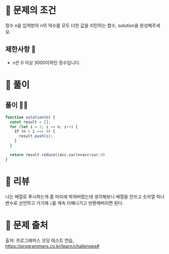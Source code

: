 # 📌 문제의 조건
정수 n을 입력받아 n의 약수를 모두 더한 값을 리턴하는 함수, solution을 완성해주세요.

## 제한사항 🤔
* n은 0 이상 3000이하인 정수입니다.

# 📌 풀이
## 풀이 👨‍💻

```jsx
function solution(n) {
  const result = [];
  for (let i = 1; i <= n; i++) {
    if (n % i === 0) {
      result.push(i);
    }
  }

  return result.reduce((acc,cur)=>acc+cur,0)
}
```


# 📌 리뷰
나는 배열로 푸시하는게 좀 머리에 박혀버렸는데
생각해보니 배열을 안쓰고 숫자열 하나 변수로 선언하고 거기에 `i`를 계속 더해나가고 반환해버리면 된다.


# 📌 문제 출처
출처: 프로그래머스 코딩 테스트 연습, https://programmers.co.kr/learn/challenges# 

